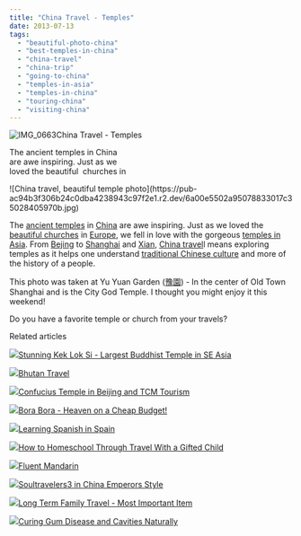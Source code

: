 ```yaml
---
title: "China Travel - Temples"
date: 2013-07-13
tags: 
  - "beautiful-photo-china"
  - "best-temples-in-china"
  - "china-travel"
  - "china-trip"
  - "going-to-china"
  - "temples-in-asia"
  - "temples-in-china"
  - "touring-china"
  - "visiting-china"
---
```


![IMG_0663](https://pub-ac94b3f306b24c0dba4238943c97f2e1.r2.dev/6a00e5502a95078833017ee6a60df0970d.jpg)China Travel - Temples  
  
The ancient temples in China  
are awe inspiring. Just as we  
loved the beautiful  churches in

<!--more--> ![China travel, beautiful temple photo](https://pub-ac94b3f306b24c0dba4238943c97f2e1.r2.dev/6a00e5502a95078833017c35028405970b.jpg)  
  
The [ancient temples](http://www.youtube.com/watch?v=fwbU_OGfSQg&feature=player_embedded "ancient temple in Asia") in [China](http://soultravelers3new.local/2013/04/china-travel-ancient-land-of-mystery.html "china travel") are awe inspiring. Just as we loved the [beautiful churches](http://soultravelers3new.local/2010/09/prettiest-church-in-the-world-melk-abbey-austria-european-golden-beauty-on-danube-in-wine-country-.html "beautiful churches in Europe") in [Europe](http://soultravelers3new.local/2012/02/5-best-european-family-vacations.html "best vacations in Europe"), we fell in love with the gorgeous [temples in Asia](http://soultravelers3new.local/2013/06/best-beijing-travel-tip-fun-for-the-whole-family.html "family travel china"). From [Bejing](http://soultravelers3new.local/2013/01/best-things-to-do-in-beijing-china-.html "best things to do in Beijing") to [Shanghai](http://soultravelers3new.local/2012/11/shanghai-with-kids.html "shanghai with kids") and [Xian](http://soultravelers3new.local/2012/12/china-travel-shopping-and-markets-rtw.html "xian china travel"), [China travel](http://soultravelers3new.local/2012/11/china-travel-in-the-autumn.html "china travel")l means exploring temples as it helps one understand [traditional Chinese culture](http://soultravelers3new.local/2013/04/traditional-chinese-medicine-travel-in-china.html "traditional chinese culture and TCM travel") and more of the history of a people.  
  
This photo was taken at Yu Yuan Garden ([豫](http://en.wiktionary.org/wiki/%E8%B1%AB "wikt:豫")[園](http://en.wiktionary.org/wiki/%E5%9C%92 "wikt:園")) - In the center of Old Town Shanghai and is the City God Temple. I thought you might enjoy it this weekend!  
  
Do you have a favorite temple or church from your travels?  
  
  

Related articles

[![](http://i.zemanta.com/111804836_80_80.jpg)](http://soultravelers3new.local/2012/09/stunning-kek-lok-si-largest-buddhist-temple-in-se-asia.html)[Stunning Kek Lok Si - Largest Buddhist Temple in SE Asia](http://soultravelers3new.local/2012/09/stunning-kek-lok-si-largest-buddhist-temple-in-se-asia.html)

[![](http://i.zemanta.com/172279853_80_80.jpg)](http://soultravelers3new.local/2013/05/bhutan-travel.html)[Bhutan Travel](http://soultravelers3new.local/2013/05/bhutan-travel.html)

[![](http://i.zemanta.com/131569222_80_80.jpg)](http://soultravelers3new.local/2012/12/confusius-temple-in-beijing-and-tcm-tourism.html)[Confucius Temple in Beijing and TCM Tourism](http://soultravelers3new.local/2012/12/confusius-temple-in-beijing-and-tcm-tourism.html)

[![](http://i.zemanta.com/92363554_80_80.jpg)](http://soultravelers3new.local/2012/06/bora-bora-heaven-on-a-cheap-budget.html)[Bora Bora - Heaven on a Cheap Budget!](http://soultravelers3new.local/2012/06/bora-bora-heaven-on-a-cheap-budget.html)

[![](http://i.zemanta.com/168450990_80_80.jpg)](http://soultravelers3new.local/2013/05/learning-spanish-in-spain.html)[Learning Spanish in Spain](http://soultravelers3new.local/2013/05/learning-spanish-in-spain.html)

[![](http://i.zemanta.com/111536966_80_80.jpg)](http://soultravelers3new.local/2012/09/how-to-homeschool-through-travel-with-a-gifted-child-.html)[How to Homeschool Through Travel With a Gifted Child](http://soultravelers3new.local/2012/09/how-to-homeschool-through-travel-with-a-gifted-child-.html)

[![](http://i.zemanta.com/175476274_80_80.jpg)](http://soultravelers3new.local/2013/06/fluent-mandarin.html)[Fluent Mandarin](http://soultravelers3new.local/2013/06/fluent-mandarin.html)

[![](http://i.zemanta.com/130189927_80_80.jpg)](http://soultravelers3new.local/2012/12/soultravelers3-in-china-emperors-style.html)[Soultravelers3 in China Emperors Style](http://soultravelers3new.local/2012/12/soultravelers3-in-china-emperors-style.html)

[![](http://i.zemanta.com/183319839_80_80.jpg)](http://soultravelers3new.local/2013/07/long-term-family-travel-most-important-item.html)[Long Term Family Travel - Most Important Item](http://soultravelers3new.local/2013/07/long-term-family-travel-most-important-item.html)

[![](http://i.zemanta.com/154024597_80_80.jpg)](http://soultravelers3new.local/2013/03/curing-gum-disease-and-cavities-naturally.html)[Curing Gum Disease and Cavities Naturally](http://soultravelers3new.local/2013/03/curing-gum-disease-and-cavities-naturally.html)

